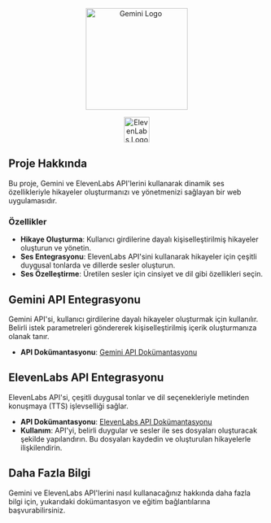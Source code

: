 <p align="center"><a href="https://gemini.com" target="_blank"><img src="https://www.gemini.com/_next/image?url=%2Fstatic%2Fimages%2Fgemini-hor-light-full-rgb%403x.png&w=256&q=75" width="200" alt="Gemini Logo"></a></p>

<p align="center"><a href="https://elevenlabs.io" target="_blank"><img src="https://mintlify.s3-us-west-1.amazonaws.com/elevenlabs-docs/logo/favicon.png" width="50" alt="ElevenLabs Logo"></a></p>


## Proje Hakkında

Bu proje, Gemini ve ElevenLabs API'lerini kullanarak dinamik ses özellikleriyle hikayeler oluşturmanızı ve yönetmenizi sağlayan bir web uygulamasıdır.

### Özellikler

- **Hikaye Oluşturma**: Kullanıcı girdilerine dayalı kişiselleştirilmiş hikayeler oluşturun ve yönetin.
- **Ses Entegrasyonu**: ElevenLabs API'sini kullanarak hikayeler için çeşitli duygusal tonlarda ve dillerde sesler oluşturun.
- **Ses Özelleştirme**: Üretilen sesler için cinsiyet ve dil gibi özellikleri seçin.

## Gemini API Entegrasyonu

Gemini API'si, kullanıcı girdilerine dayalı hikayeler oluşturmak için kullanılır. Belirli istek parametreleri göndererek kişiselleştirilmiş içerik oluşturmanıza olanak tanır.

- **API Dokümantasyonu**: [Gemini API Dokümantasyonu](https://gemini.com/api/docs)

## ElevenLabs API Entegrasyonu

ElevenLabs API'si, çeşitli duygusal tonlar ve dil seçenekleriyle metinden konuşmaya (TTS) işlevselliği sağlar.

- **API Dokümantasyonu**: [ElevenLabs API Dokümantasyonu](https://elevenlabs.io/api/docs)
- **Kullanım**: API'yi, belirli duygular ve sesler ile ses dosyaları oluşturacak şekilde yapılandırın. Bu dosyaları kaydedin ve oluşturulan hikayelerle ilişkilendirin.

## Daha Fazla Bilgi

Gemini ve ElevenLabs API'lerini nasıl kullanacağınız hakkında daha fazla bilgi için, yukarıdaki dokümantasyon ve eğitim bağlantılarına başvurabilirsiniz.
